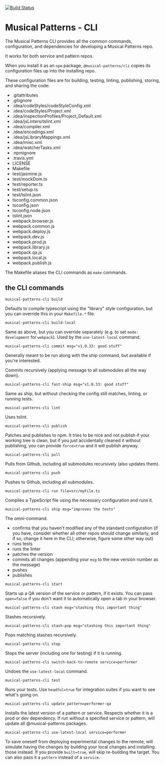 [![Build Status](https://travis-ci.com/MusicalPatterns/cli.svg?branch=master)](https://travis-ci.com/MusicalPatterns/cli)

# Musical Patterns - CLI

The Musical Patterns CLI provides all the common commands, configuration, and dependencies for developing a Musical Patterns repo.

It works for both service and pattern repos.

When you install it as an `npm` package, `@musical-patterns/cli` copies its configuration files up into the installing repo.

These configuration files are for building, testing, linting, publishing, storing, and sharing the code:

- .gitattributes
- .gitignore
- .idea/codeStyles/codeStyleConfig.xml
- .idea/codeStyles/Project.xml
- .idea/inspectionProfiles/Project_Default.xml
- .idea/jsLinters/tslint.xml
- .idea/compiler.xml
- .idea/encodings.xml
- .idea/jsLibraryMappings.xml
- .idea/misc.xml
- .idea/watcherTasks.xml
- .npmignore
- .travis.yml
- LICENSE
- Makefile
- test/jasmine.js
- test/mockDom.ts
- test/reporter.ts
- test/setup.ts
- test/tslint.json
- tsconfig.common.json
- tsconfig.json
- tsconfig.node.json
- tslint.json
- webpack.browser.js
- webpack.common.js
- webpack.deploy.js
- webpack.dev.js
- webpack.prod.js
- webpack.library.js
- webpack.qa.js
- webpack.local.js
- webpack.publish.js

The Makefile aliases the CLI commands as `make` commands.

## the CLI commands

`musical-patterns-cli build`

Defaults to compile typescript using the "library" style configuration, but you can override this in your `Makefile.*` file.

`musical-patterns-cli build-local`

Same as above, but you can override separately (e.g. to set `mode: development` for `webpack`).
Used by the `use-latest-local` command.

`musical-patterns-cli commit msg="v1.0.33: good stuff"`

Generally meant to be run along with the ship command, but available if you're interested. 

Commits recursively (applying message to all submodules all the way down).

`musical-patterns-cli fast-ship msg="v1.0.33: good stuff"`

Same as ship, but without checking the config still matches, linting, or running tests.

`musical-patterns-cli lint`

Uses tslint.

`musical-patterns-cli publish`

Patches and publishes to npm.
It tries to be nice and not publish if your working tree is clean, but if you just accidentally cleaned it without publishing, you can provide `force=true` and it will publish anyway.

`musical-patterns-cli pull`

Pulls from Github, including all submodules recursively (also updates them).

`musical-patterns-cli push`

Pushes to Github, including all submodules.

`musical-patterns-cli run file=src/myFile.ts`

Compiles a TypeScript file using the necessary configuration and runs it.

`musical-patterns-cli ship msg="improves the tests"`

The omni-command. 

- confirms that you haven't modified any of the standard configuration (if you have, consider whether all other repos should change similarly, and if so, change it here in the CLI; otherwise, figure some other way out)
- runs tests
- runs the linter
- patches the version
- commits all changes (appending your `msg` to the new version number as the message)
- pushes
- publishes

`musical-patterns-cli start`

Starts up a QA version of the service or pattern, if it exists.
You can pass `open=false` if you don't want it to automatically open a tab in your browser.

`musical-patterns-cli stash msg="stashing this important thing"`

Stashes recursively.

`musical-patterns-cli stash-pop msg="stashing this important thing"`

Pops matching stashes recursively.

`musical-patterns-cli stop`

Stops the server (including one for testing) if it is running.

`musical-patterns-cli switch-back-to-remote service=performer`

Undoes the `use-latest-local` command.

`musical-patterns-cli test`

Runs your tests. Use `headful=true` for integration suites if you want to see what's going on.

`musical-patterns-cli update pattern=performer-qa`

Installs the latest version of a pattern or service. Respects whether it is a prod or dev dependency.
If run without a specified service or pattern, will update all @musical-patterns packages.

`musical-patterns-cli use-latest-local service=performer`

To save oneself from deploying experimental changes to the remote, will simulate having the changes by building your local changes and installing those instead.
If you provide `built=true`, will skip re-building the target.
You can also pass it a `pattern` instead of a `service`.
